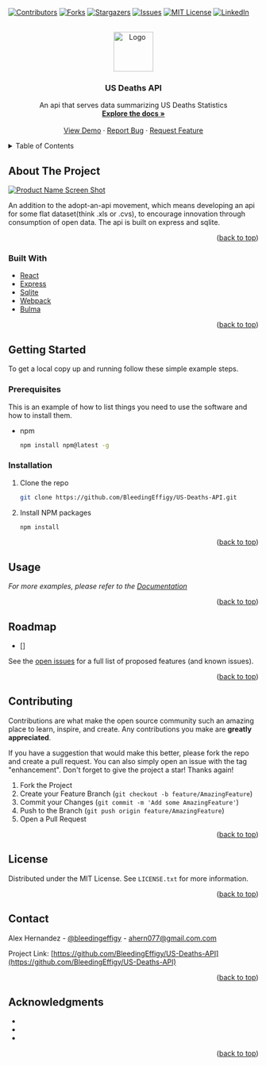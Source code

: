 <div id="top"></div>
<!--
*** Thanks for checking out the Best-README-Template. If you have a suggestion
*** that would make this better, please fork the repo and create a pull request
*** or simply open an issue with the tag "enhancement".
*** Don't forget to give the project a star!
*** Thanks again! Now go create something AMAZING! :D
-->



<!-- PROJECT SHIELDS -->
<!--
*** I'm using markdown "reference style" links for readability.
*** Reference links are enclosed in brackets [ ] instead of parentheses ( ).
*** See the bottom of this document for the declaration of the reference variables
*** for contributors-url, forks-url, etc. This is an optional, concise syntax you may use.
*** https://www.markdownguide.org/basic-syntax/#reference-style-links
-->
[![Contributors][contributors-shield]][contributors-url]
[![Forks][forks-shield]][forks-url]
[![Stargazers][stars-shield]][stars-url]
[![Issues][issues-shield]][issues-url]
[![MIT License][license-shield]][license-url]
[![LinkedIn][linkedin-shield]][linkedin-url]



<!-- PROJECT LOGO -->
<br />
<div align="center">
  <a href="https://github.com/BleedingEffigy/US-Deaths-API">
    <img src="images/logo.png" alt="Logo" width="80" height="80">
  </a>

<h3 align="center">US Deaths API</h3>

  <p align="center">
    An api that serves data summarizing US Deaths Statistics
    <br />
    <a href="https://github.com/BleedingEffigy/US-Deaths-API"><strong>Explore the docs »</strong></a>
    <br />
    <br />
    <a href="https://github.com/BleedingEffigy/US-Deaths-API">View Demo</a>
    ·
    <a href="https://github.com/BleedingEffigy/US-Deaths-API/issues">Report Bug</a>
    ·
    <a href="https://github.com/BleedingEffigy/US-Deaths-API/issues">Request Feature</a>
  </p>
</div>



<!-- TABLE OF CONTENTS -->
<details>
  <summary>Table of Contents</summary>
  <ol>
    <li>
      <a href="#about-the-project">About The Project</a>
      <ul>
        <li><a href="#built-with">Built With</a></li>
      </ul>
    </li>
    <li>
      <a href="#getting-started">Getting Started</a>
      <ul>
        <li><a href="#prerequisites">Prerequisites</a></li>
        <li><a href="#installation">Installation</a></li>
      </ul>
    </li>
    <li><a href="#usage">Usage</a></li>
    <li><a href="#roadmap">Roadmap</a></li>
    <li><a href="#contributing">Contributing</a></li>
    <li><a href="#license">License</a></li>
    <li><a href="#contact">Contact</a></li>
    <li><a href="#acknowledgments">Acknowledgments</a></li>
  </ol>
</details>



<!-- ABOUT THE PROJECT -->
## About The Project

[![Product Name Screen Shot][product-screenshot]](https://gentle-inlet-76524.herokuapp.com/)

An addition to the adopt-an-api movement, which means developing an api for some flat dataset(think .xls or .cvs), to encourage innovation through consumption of open data. The api is built on express and sqlite.
<p align="right">(<a href="#top">back to top</a>)</p>



### Built With

* [React](https://reactjs.org/)
* [Express](https://expressjs.com/)
* [Sqlite](https://www.sqlite.org/index.html)
* [Webpack](https://webpack.js.org/)
* [Bulma](https://bulma.io/)

<p align="right">(<a href="#top">back to top</a>)</p>



<!-- GETTING STARTED -->
## Getting Started

To get a local copy up and running follow these simple example steps.

### Prerequisites

This is an example of how to list things you need to use the software and how to install them.
* npm
  ```sh
  npm install npm@latest -g
  ```

### Installation

1. Clone the repo
   ```sh
   git clone https://github.com/BleedingEffigy/US-Deaths-API.git
   ```
2. Install NPM packages
   ```sh
   npm install
   ```

<p align="right">(<a href="#top">back to top</a>)</p>



<!-- USAGE EXAMPLES -->
## Usage

_For more examples, please refer to the [Documentation](https://example.com)_

<p align="right">(<a href="#top">back to top</a>)</p>



<!-- ROADMAP -->
## Roadmap

- [] 

See the [open issues](https://github.com/BleedingEffigy/US-Deaths-API/issues) for a full list of proposed features (and known issues).

<p align="right">(<a href="#top">back to top</a>)</p>



<!-- CONTRIBUTING -->
## Contributing

Contributions are what make the open source community such an amazing place to learn, inspire, and create. Any contributions you make are **greatly appreciated**.

If you have a suggestion that would make this better, please fork the repo and create a pull request. You can also simply open an issue with the tag "enhancement".
Don't forget to give the project a star! Thanks again!

1. Fork the Project
2. Create your Feature Branch (`git checkout -b feature/AmazingFeature`)
3. Commit your Changes (`git commit -m 'Add some AmazingFeature'`)
4. Push to the Branch (`git push origin feature/AmazingFeature`)
5. Open a Pull Request

<p align="right">(<a href="#top">back to top</a>)</p>



<!-- LICENSE -->
## License

Distributed under the MIT License. See `LICENSE.txt` for more information.

<p align="right">(<a href="#top">back to top</a>)</p>



<!-- CONTACT -->
## Contact

Alex Hernandez - [@bleedingeffigy](https://twitter.com/bleedingeffigy) - ahern077@gmail.com.com

Project Link: [https://github.com/BleedingEffigy/US-Deaths-API](https://github.com/BleedingEffigy/US-Deaths-API)

<p align="right">(<a href="#top">back to top</a>)</p>



<!-- ACKNOWLEDGMENTS -->
## Acknowledgments

* []()
* []()
* []()

<p align="right">(<a href="#top">back to top</a>)</p>



<!-- MARKDOWN LINKS & IMAGES -->
<!-- https://www.markdownguide.org/basic-syntax/#reference-style-links -->
[contributors-shield]: https://img.shields.io/github/contributors/BleedingEffigy/US-Deaths-API.svg?style=for-the-badge
[contributors-url]: https://github.com/BleedingEffigy/US-Deaths-API/graphs/contributors
[forks-shield]: https://img.shields.io/github/forks/BleedingEffigy/US-Deaths-API.svg?style=for-the-badge
[forks-url]: https://github.com/BleedingEffigy/US-Deaths-API/network/members
[stars-shield]: https://img.shields.io/github/stars/BleedingEffigy/US-Deaths-API.svg?style=for-the-badge
[stars-url]: https://github.com/BleedingEffigy/US-Deaths-API/stargazers
[issues-shield]: https://img.shields.io/github/issues/BleedingEffigy/US-Deaths-API.svg?style=for-the-badge
[issues-url]: https://github.com/BleedingEffigy/US-Deaths-API/issues
[license-shield]: https://img.shields.io/github/license/BleedingEffigy/US-Deaths-API.svg?style=for-the-badge
[license-url]: https://github.com/BleedingEffigy/US-Deaths-API/blob/master/LICENSE.txt
[linkedin-shield]: https://img.shields.io/badge/-LinkedIn-black.svg?style=for-the-badge&logo=linkedin&colorB=555
[linkedin-url]: https://linkedin.com/in/alex-hernandez-cloud-dev
[product-screenshot]: https://rosamint.org/images/USDeathsApi.webp
